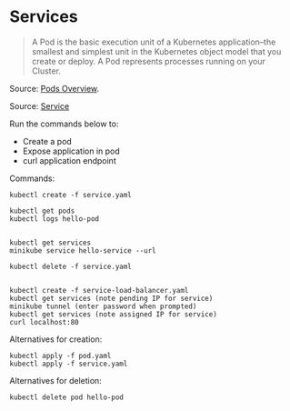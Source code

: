 # Services

> A Pod is the basic execution unit of a Kubernetes application–the smallest
> and simplest unit in the Kubernetes object model that you create or deploy. A
> Pod represents processes running on your Cluster.

Source: [Pods Overview](https://kubernetes.io/docs/concepts/workloads/pods/pod-overview/).

Source: [Service](https://kubernetes.io/docs/concepts/services-networking/service/)

Run the commands below to:

- Create a pod
- Expose application in pod
- curl application endpoint

Commands:

    kubectl create -f service.yaml

    kubectl get pods
    kubectl logs hello-pod 


    kubectl get services
    minikube service hello-service --url

    kubectl delete -f service.yaml


    kubectl create -f service-load-balancer.yaml
    kubectl get services (note pending IP for service)
    minikube tunnel (enter password when prompted)
    kubectl get services (note assigned IP for service)
    curl localhost:80

Alternatives for creation:

    kubectl apply -f pod.yaml
    kubectl apply -f service.yaml

Alternatives for deletion:

    kubectl delete pod hello-pod

